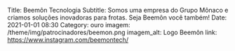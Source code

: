 Title: Beemôn Tecnologia
Subtitle: Somos uma empresa do Grupo Mônaco e criamos soluções inovadoras para frotas. Seja Beemôn você também!
Date: 2021-01-01 08:30
Category: ouro
imagem: /theme/img/patrocinadores/beemon.png
imagem_alt: Logo Beemôn
link: https://www.instagram.com/beemontech/